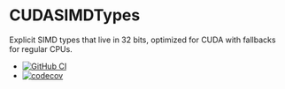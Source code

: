 # CUDASIMDTypes

Explicit SIMD types that live in 32 bits, optimized for CUDA with
fallbacks for regular CPUs.

* [![GitHub
  CI](https://github.com/eschnett/CUDASIMDTypes.jl/workflows/CI/badge.svg)](https://github.com/eschnett/CUDASIMDTypes.jl/actions)
* [![codecov](https://codecov.io/gh/eschnett/CUDASIMDTypes.jl/branch/main/graph/badge.svg?token=75FT03ULHD)](https://codecov.io/gh/eschnett/CUDASIMDTypes.jl)
